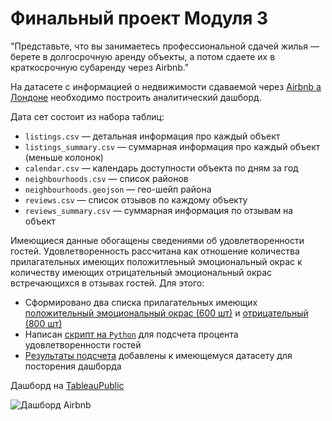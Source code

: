 # Финальный проект Модуля 3

"Представьте, что вы занимаетесь профессиональной сдачей жилья — берете в долгосрочную аренду объекты, а потом сдаете их в краткосрочную субаренду через Airbnb."

На датасете с информацией о недвижимости сдаваемой через [Airbnb а Лондоне](https://www.kaggle.com/labdmitriy/airbnb) необходимо построить аналитический дашборд.

Дата сет состоит из набора таблиц:
- `listings.csv` — детальная информация про каждый объект
- `listings_summary.csv` — суммарная информация про каждый объект (меньше колонок)
- `calendar.csv` — календарь доступности объекта по дням за год
- `neighbourhoods.csv` — список районов
- `neighbourhoods.geojson` — гео-шейп района
- `reviews.csv` — список отзывов по каждому объекту
- `reviews_summary.csv` — суммарная информация по отзывам на объект

Имеющиеся данные обогащены сведениями об удовлетворенности гостей. Удовлетворенность рассчитана как отношение количества прилагательных имеющих положитлеьный эмоциональный окрас к количеству имеющих отрицательный эмоциональный окрас встречающихся в отзывах гостей. Для этого:

- Сформировано два списка прилагательных имеющих [положительный эмоциональный окрас (600 шт)](https://github.com/ReIZzz/DE-101/blob/main/Module%203/CapstoneProject/Positive%20Adjectives%20(600)) и [отрицательный (800 шт)](https://github.com/ReIZzz/DE-101/blob/main/Module%203/CapstoneProject/Negative%20Adjectives%20(800))
- Написан [скрипт на `Python`](https://github.com/ReIZzz/DE-101/blob/main/Module%203/CapstoneProject/prepare.py) для подсчета процента удовлетворенности гостей
- [Результаты подсчета](https://github.com/ReIZzz/DE-101/blob/main/Module%203/CapstoneProject/rating.csv) добавлены к имеющемуся датасету для посторения дашборда

Дашборд на [TableauPublic](https://public.tableau.com/views/CapstoneProjectAirbnb_16358502709610/Dashboard?:language=en-US&:display_count=n&:origin=viz_share_link)


![Дашборд Airbnb](https://github.com/ReIZzz/DE-101/blob/main/Module%203/CapstoneProject/img/Listings%20Analysis%20Dash%20(Airbnb).png)
